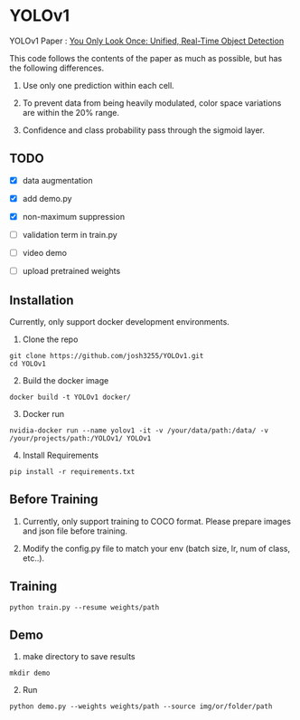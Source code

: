 # YOLOv1

YOLOv1 Paper : [You Only Look Once: Unified, Real-Time Object Detection](https://arxiv.org/abs/1506.02640)

This code follows the contents of the paper as much as possible, but has the following differences.

1. Use only one prediction within each cell.

2. To prevent data from being heavily modulated, color space variations are within the 20% range.

3. Confidence and class probability pass through the sigmoid layer.



## TODO

- [x] data augmentation
- [x] add demo.py
- [x] non-maximum suppression
- [ ] validation term in train.py
- [ ] video demo
- [ ] upload pretrained weights



## Installation

Currently, only support docker development environments.

1. Clone the repo

``` shell
git clone https://github.com/josh3255/YOLOv1.git
cd YOLOv1
```

2. Build the docker image

``` shell
docker build -t YOLOv1 docker/
```

3. Docker run

``` shell
nvidia-docker run --name yolov1 -it -v /your/data/path:/data/ -v /your/projects/path:/YOLOv1/ YOLOv1
```

4. Install Requirements

``` shell
pip install -r requirements.txt
```



## Before Training

1. Currently, only support training to COCO format. Please prepare images and json file before training.

2. Modify the config.py file to match your env (batch size, lr, num of class, etc..).



## Training

``` shell
python train.py --resume weights/path
```



## Demo

1. make directory to save results

``` shell
mkdir demo
```

2. Run

```shell
python demo.py --weights weights/path --source img/or/folder/path
```


